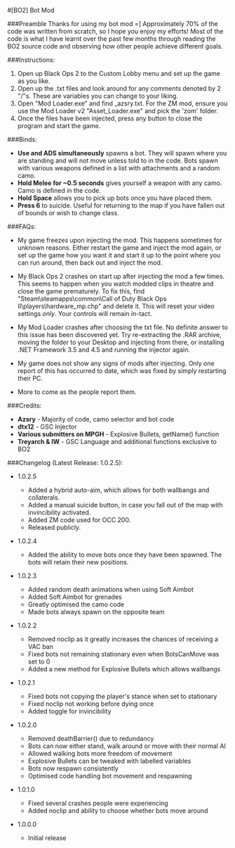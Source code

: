 #[BO2] Bot Mod

###Preamble
Thanks for using my bot mod =] Approximately 70% of the code was written from scratch, so I hope you enjoy my efforts! 
Most of the code is what I have learnt over the past few months through reading the BO2 source code and observing how other people achieve different goals.

###Instructions:
1. Open up Black Ops 2 to the Custom Lobby menu and set up the game as you like.
2. Open up the .txt files and look around for any comments denoted by 2 "/"s. These are variables you can change to your liking.
3. Open "Mod Loader.exe" and find _azsry.txt.
		For the ZM mod, ensure you use the Mod Loader v2 "Asset_Loader.exe" and pick the 'zom' folder.
4. Once the files have been injected, press any button to close the program and start the game.

###Binds:
* **Use and ADS simultaneously** spawns a bot. They will spawn where you are standing and will not move unless told to in the code. Bots spawn with various weapons defined in a list with attachments and a random camo.
* **Hold Melee for ~0.5 seconds** gives yourself a weapon with any camo. Camo is defined in the code.
* **Hold Space** allows you to pick up bots once you have placed them.
* **Press 6** to suicide. Useful for returning to the map if you have fallen out of bounds or wish to change class.

###FAQs:
* My game freezes upon injecting the mod. This happens sometimes for unknown reasons. Either restart the game and inject the mod again, or set up the game how you want it and start it up to the point where you can run around, then back out and inject the mod.

* My Black Ops 2 crashes on start up after injecting the mod a few times. This seems to happen when you watch modded clips in theatre and close the game prematurely. To fix this, find "Steam\steamapps\common\Call of Duty Black Ops II\players\hardware_mp.chp" and delete it. This will reset your video settings *only*. Your controls will remain in-tact.

* My Mod Loader crashes after choosing the txt file. No definite answer to this issue has been discovered yet. Try re-extracting the .RAR archive, moving the folder to your Desktop and injecting from there, or installing .NET Framework 3.5 and 4.5 and running the injector again.

* My game does not show any signs of mods after injecting. Only one report of this has occurred to date, which was fixed by simply restarting their PC.

* More to come as the people report them.

###Credits:
* **Azsry** - Majority of code, camo selector and bot code
* **dtx12** - GSC Injector
* **Various submitters on MPGH** - Explosive Bullets, getName() function
* **Treyarch & IW** - GSC Language and additional functions exclusive to BO2

###Changelog (Latest Release: 1.0.2.5):

* 1.0.2.5
	* Added a hybrid auto-aim, which allows for both wallbangs and collaterals.
	* Added a manual suicide button, in case you fall out of the map with invincibility activated.
	* Added ZM code used for OCC 200.
	* Released publicly.

* 1.0.2.4
	* Added the ability to move bots once they have been spawned. The bots will retain their new positions.

* 1.0.2.3
	* Added random death animations when using Soft Aimbot
	* Added Soft Aimbot for grenades
	* Greatly optimised the camo code
	* Made bots always spawn on the opposite team

* 1.0.2.2
	* Removed noclip as it greatly increases the chances of receiving a VAC ban
    * Fixed bots not remaining stationary even when BotsCanMove was set to 0
	* Added a new method for Explosive Bullets which allows wallbangs

* 1.0.2.1
    * Fixed bots not copying the player's stance when set to stationary
	* Fixed noclip not working before dying once
	* Added toggle for invincibility
    
* 1.0.2.0
    * Removed deathBarrier() due to redundancy
    * Bots can now either stand, walk around or move with their normal AI
    * Allowed walking bots more freedom of movement
    * Explosive Bullets can be tweaked with labelled variables
    * Bots now respawn consistently
    * Optimised code handling bot movement and respawning
    
* 1.0.1.0
    * Fixed several crashes people were experiencing
    * Added noclip and ability to choose whether bots move around

* 1.0.0.0
    * Initial release
